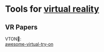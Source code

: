 
# Tools for [virtual reality](https://trendless.tech/vr/)

## VR Papers

VTON💩:  
[awesome-virtual-try-on](https://github.com/minar09/awesome-virtual-try-on)
